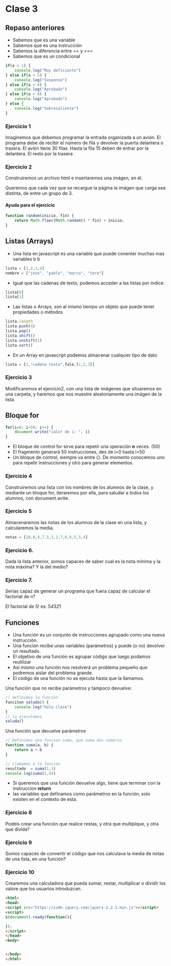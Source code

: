 
# Clase 3

## Repaso anteriores

- Sabemos que es una variable
- Sabemos que es una instrucción
- Sabemos la diferencia entre == y ===
- Sabemos que es un condicional

```javascript
if(a < 1) {
    console.log("Muy deficiente")
} else if(a < 5) {
    console.log("Suspenso")
} else if(a < 6) {
    console.log("Aprobado")
} else if(a < 8) {
    console.log("Aprobado")
} else {
    console.log("Sobresaliente")
}
```

### Ejercicio 1

Imaginemos que debemos programar la entrada organizada a un avión. El programa
debe de recibir el número de fila y devolver la puerta delantera o trasera.
El avión tiene 30 filas. Hasta la fila 15 deben de entrar por la delantera. El resto
por la trasera


### Ejercicio 2

Construiremos un archivo html e insertaremos una imágen, en él. 

Queremos que cada vez que se recargue la página la imágen que carga sea distinta, de entre un grupo de 3.


#### Ayuda para el ejercicio

```javascript
function random(inicio, fin) {
    return Math.floor(Math.random() * fin) + inicio;
}
```


## Listas (Arrays)

- Una lista en javascript es una variable que puede conenter muchas mas variables
 b b 
```javascript
lista = [1,2,3,4]
nombre = ["jose", "pablo", "marco", "tere"]
```
- Igual que las cadenas de texto, podemos acceder a las listas por indice:

```javascript
lista[0]
lista[1]
```

- Las listas o Arrays, son al mismo tiempo un objeto que puede tener propiedades o 
métodos

```javascript
lista.length
lista.push(4)
lista.pop()
lista.shift()
lista.unshift(1)
lista.sort()
```

- En un Array en javascript podemos almacenar cualquier tipo de dato

```javascript
lista = [1,"cadena texto",fale,[1,2,3]]
```

### Ejercicio 3

Modificaremos el ejercicio2, con una lista de imágenes que situaremos en una carpeta, 
y haremos que nos muestre aleatoriamente una imágen de la lista.

## Bloque for

```javascript
for(i=0; i<50; i++) {
    document.write("valor de i: ", i)
}
```

- El bloque de control for sirve para repetir una operación **n** veces. (50)
- El fragmento generará 50 instrucciones, des de i=0 hasta i<50
- Un bloque de control, siempre va entre {}. De momento conocemos uno para repetir 
instrucciones y otro para generar elementos.

### Ejercicio 4

Construiremos una lista con los nombres de los alumnos de la clase, y mediante un bloque
for, iteraremos por ella, para saludar a todos los alumnos, con document.write.


### Ejercicio 5

Almacenaremos las notas de los alumnos de la clase en una lista, y calcularemos la media.

```javascript
notas = [10,8,4,7,5,3,2,7,6,6,5,5,4]
```

### Ejercicio 6.

Dada la lista anterior, somos capaces de saber cual es la nota mínima y la nota máxima? 
Y la del medio?


### Ejercicio 7.

Serías capaz de generar un programa que fuera capaz de calcular el factorial de n?

El factorial de 5! es: 5*4*3*2*1


## Funciones

- Una función es un conjunto de instrucciones agrupado como una nueva instrucción.
- Una función recibe unas variables (parámetros) y puede (o no) devolver un resultado.
- El objetivo de una función es agrupar código que luego podamos reutilizar
- Así mismo una función nos resolverá un problema pequeño que podremos aislar del problema 
  grande.
- El código de una función no se ejecuta hasta que la llamamos.


Una función que no recibe parámetros y tampoco devuelve:

```javascript
// definimos la función
funciton saluda() {
    console.log("hola clase")
}
// la ejecutamos
saluda()
```

Una función que devuelve parámetros
```javascript
// Definimos una funcion suma, que suma dos numeros
function suma(a, b) {
    return a + b
}

// Llamamos a la funcion
resultado  = suma(1,3)
console.log(suma(5,4))
```

- Si queremos que una función devuelve algo, tiene que terminar con la 
instruccion __return__
- las variables que definamos como parámetros en la función, solo existen 
en el contexto de esta.

### Ejercicio 8

Podéis crear una función que realice restas, y otra que multiplque, y otra que divida?

### Ejercicio 9

Somos capaces de convertir el código que nos calculava la media de notas de una lista, 
en una función?

### Ejercicio 10

Crearemos una calculadora que pueda sumar, restar, multiplicar o dividir los valore que 
los usuarios introduzcan.


```html
<html>
<head>
<script src="https://code.jquery.com/jquery-2.2.1.min.js"></script>
<script>
$(document).ready(function(){

});
</script>
</head>
<body>


</body>
</html>

```
